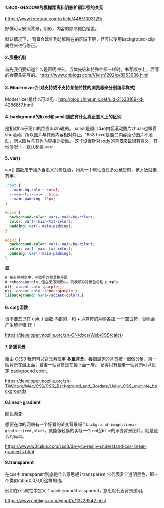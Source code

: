 #### 1.BOX-SHADOW的模糊距离和阴影扩展半径的关系

https://www.freesion.com/article/44661003129/

好像可以安照背景，阴影，内容的顺序颜色覆盖。 



默认情况下， 背景会延伸到边框所在的区域下层，但可以使用background-clip 属性来进行修正。

#### 2.层叠机制

首先我们要知道什么是声明冲突。当优先级和特殊性都一样时，书写顺序上，后写的会覆盖先写的。https://www.cnblogs.com/Vivian1202/p/8053936.html

#### 3. Modernizer(针对支持或不支持某些特性的浏览器来分别编写样式)

Modernizer是什么可以见：http://blog.chinaunix.net/uid-21633169-id-4286857.html

#### 4. background的fixed和scroll到底有什么真正意义上的区别

是相对bai于窗口的位置duzhi说的。
scroll是窗口dao内容滚动图片zhuan也跟着shu滚动，所以图片与其他内容相对静止。1653
fixed是窗口内容滚动图片不滚动，所以图片与其他内容相对滚动。
这个设置针对body的背景来说很有意义，其他情况下，默认都是scroll

#### 5. var()

var() 函数用于插入自定义的属性值，如果一个属性值在多处被使用，该方法就很有用。

```css
:root {
  --main-bg-color: coral;
  --main-txt-color: blue;
  --main-padding: 15px;
}
 
#div1 {
  background-color: var(--main-bg-color);
  color: var(--main-txt-color);
  padding: var(--main-padding);
}
 
#div2 {
  background-color: var(--main-bg-color);
  color: var(--main-txt-color);
  padding: var(--main-padding);
}
```

**或**

```css
# 在有序列表中，列表项的背景色将是
# rebeccapurple；但在无序列表中，列表项的背景色将是 purple
ul{--accent-color:purple;}
ol{--accent-color:rebeccapurple;}
li{background: var(--accent-color);}
```

#### 6. cal()函数

请不要忘记在 calc() 函数 内部的 - 和 + 运算符的两侧各加 一个空白符，否则会产生解析错 误！

https://developer.mozilla.org/zh-CN/docs/Web/CSS/calc()



#### 7.多重背景

藉由 [CSS3](https://developer.mozilla.org/en/CSS/CSS3) 我們可以對元素使用 **多重背景**。每個設定的背景被一個個分層，第一個背景在最上面，最後一個背景是在最下面一層。 記得只有最後一個背景可以設定 background color。

https://developer.mozilla.org/zh-TW/docs/Web/CSS/CSS_Background_and_Borders/Using_CSS_multiple_backgrounds



#### 8.linear-gradient

颜色渐变

想要在你的网站有一个好看的渐变背景吗？`background-image:linear-gradient(red,blue)`，就能很轻易的实现一个`red`至`blue`的渐变背景图片。就是这么的简单。

https://www.w3cplus.com/css3/do-you-really-understand-css-linear-gradients.html



#### 9.transparent

在css中 transparent到底是什么意思呢? transparent 它代表着全透明黑色，即一个类似rgba(0,0,0,0)这样的值。

例如在css属性中定义：background:transparent，意思就代表背景透明。

https://www.cnblogs.com/ypppt/p/13229542.html

